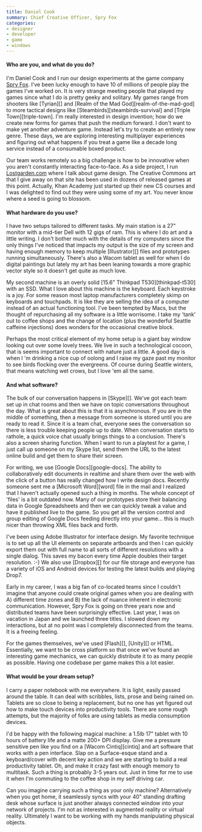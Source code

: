 ```yaml
---
title: Daniel Cook
summary: Chief Creative Officer, Spry Fox
categories:
- designer
- developer
- game
- windows
---
```


#### Who are you, and what do you do?

I'm Daniel Cook and I run our design experiments at the game company [Spry Fox](http://spryfox.com/ "Spry Fox's website."). I've been lucky enough to have 10 of millions of people play the games I've worked on. It is very strange meeting people that played my games since what I do is pretty geeky and solitary. My games range from shooters like [Tyrian][] and [Realm of the Mad God][realm-of-the-mad-god] to more tactical designs like [Steambirds][steambirds-survival] and [Triple Town][triple-town]. I'm really interested in design invention; how do we create new forms for games that push the medium forward. I don't want to make yet another adventure game. Instead let's try to create an entirely new genre. These days, we are exploring interesting multiplayer experiences and figuring out what happens if you treat a game like a decade long service instead of a consumable boxed product. 

Our team works remotely so a big challenge is how to be innovative when you aren't constantly interacting face-to-face. As a side project, I run [Lostgarden.com](http://www.lostgarden.com/ "Daniel's game design weblog.") where I talk about game design. The Creative Commons art that I give away on that site has been used in dozens of released games at this point. Actually, Khan Academy just started up their new CS courses and I was delighted to find out they were using some of my art. You never know where a seed is going to blossom. 
 
#### What hardware do you use?

I have two setups tailored to different tasks. My main station is a 27" monitor with a mid-tier Dell with 12 gigs of ram. This is where I do art and a little writing. I don't bother much with the details of my computers since the only things I've noticed that impacts my output is the size of my screen and having enough memory to keep multiple [Illustrator][] files and prototypes running simultaneously. There's also a Wacom tablet as well for when I do digital paintings but lately my art has been leaning towards a more graphic vector style so it doesn't get quite as much love. 

My second machine is an overly solid [15.6" Thinkpad T530][thinkpad-t530] with an SSD. What I love about this machine is the keyboard. Each keystroke is a joy. For some reason most laptop manufacturers completely skimp on keyboards and touchpads. It is like they are selling the idea of a computer instead of an actual functioning tool. I've been tempted by Macs, but the thought of repurchasing all my software is a little worrisome. I take my 'tank' out to coffee shops and the change of location (plus the wonderful Seattle caffeine injections) does wonders for the occasional creative block. 

Perhaps the most critical element of my home setup is a giant bay window looking out over some lovely trees. We live in such a technological cocoon, that is seems important to connect with nature just a little. A good day is when I 'm drinking a nice cup of oolong and I raise my gaze past my monitor to see birds flocking over the evergreens. Of course during Seattle winters, that means watching wet crows, but I love 'em all the same. 
 
#### And what software?

The bulk of our conversation happens in [Skype][]. We've got each team set up in chat rooms and then we have on topic conversations throughout the day. What is great about this is that it is asynchronous. If you are in the middle of something, then a message from someone is stored until you are ready to read it. Since it is a team chat, everyone sees the conversation so there is less trouble keeping people up to date. When conversation starts to rathole, a quick voice chat usually brings things to a conclusion. There's also a screen sharing function. When I want to run a playtest for a game, I just call up someone on my Skype list, send them the URL to the latest online build and get them to share their screen. 

For writing, we use [Google Docs][google-docs]. The ability to collaboratively edit documents in realtime and share them over the web with the click of a button has really changed how I write design docs. Recently someone sent me a [Microsoft Word][word] file in the mail and I realized that I haven't actually opened such a thing in months. The whole concept of 'files' is a bit outdated now. Many of our prototypes store their balancing data in Google Spreadsheets and then we can quickly tweak a value and have it published live to the game. So you get all the version control and group editing of Google Docs feeding directly into your game... this is much nicer than throwing XML files back and forth. 

I've been using Adobe Illustrator for interface design. My favorite technique is to set up all the UI elements on separate artboards and then I can quickly export them out with full name to all sorts of different resolutions with a single dialog. This saves my bacon every time Apple doubles their target resolution. :-) We also use [Dropbox][] for our file storage and everyone has a variety of iOS and Android devices for testing the latest builds and playing Drop7. 

Early in my career, I was a big fan of co-located teams since I couldn't imagine that anyone could create original games when you are dealing with A) different time zones and B) the lack of nuance inherent in electronic communication. However, Spry Fox is going on three years now and distributed teams have been surprisingly effective. Last year, I was on vacation in Japan and we launched three titles. I slowed down my interactions, but at no point was I completely disconnected from the teams. It is a freeing feeling. 

For the games themselves, we've used [Flash][], [Unity][] or HTML. Essentially, we want to be cross platform so that once we've found an interesting game mechanics, we can quickly distribute it to as many people as possible. Having one codebase per game makes this a lot easier. 
 
#### What would be your dream setup?

I carry a paper notebook with me everywhere. It is light, easily passed around the table. It can deal with scribbles, lists, prose and being rained on. Tablets are so close to being a replacement, but no one has yet figured out how to make touch devices into productivity tools. There are some rough attempts, but the majority of folks are using tablets as media consumption devices. 

I'd be happy with the following magical machine: a 1.5lb 17" tablet with 10 hours of battery life and a matte 200+ DPI display. Give me a pressure sensitive pen like you find on a [Wacom Cintiq][cintiq] and art software that works with a pen interface. Slap on a Surface-esque stand and a keyboard/cover with decent key action and we are starting to build a real productivity tablet. Oh, and make it crazy fast with enough memory to multitask. Such a thing is probably 3-5 years out. Just in time for me to use it when I'm commuting to the coffee shop in my self driving car. 

Can you imagine carrying such a thing as your only machine? Alternatively when you get home, it seamlessly syncs with your 40" standing drafting desk whose surface is just another always connected window into your network of projects. I'm not as interested in augmented reality or virtual reality. Ultimately I want to be working with my hands manipulating physical objects.